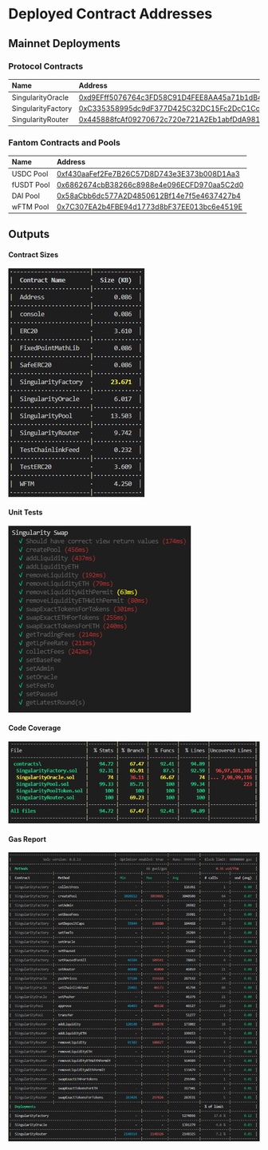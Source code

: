 # Deployed Contract Addresses

## Mainnet Deployments

### Protocol Contracts
| Name | Address |
| :--- | :--- |
| SingularityOracle | [0xd9EFff5076764c3FD58C91D4FEE8AA45a71b1dB4](https://ftmscan.com/address/0xd9EFff5076764c3FD58C91D4FEE8AA45a71b1dB4#code) |
| SingularityFactory | [0xC335358995dc9dF377D425C32DC15Fc2DcC1Cc42](https://ftmscan.com/address/0xC335358995dc9dF377D425C32DC15Fc2DcC1Cc42#code) |
| SingularityRouter | [0x445888fcAf09270672c720e721A2Eb1abfDdA981](https://ftmscan.com/address/0x445888fcAf09270672c720e721A2Eb1abfDdA981#code) |

### Fantom Contracts and Pools
| Name | Address |
| :--- | :--- |
| USDC Pool | [0xf430aaFef2Fe7B26C57D8D743e3E373b008D1Aa3](https://ftmscan.com/address/0xf430aaFef2Fe7B26C57D8D743e3E373b008D1Aa3#code) |
| fUSDT Pool | [0x6862674cbB38266c8988e4e096ECFD970aa5C2d0](https://ftmscan.com/address/0x6862674cbB38266c8988e4e096ECFD970aa5C2d0#code) |
| DAI Pool | [0x58aCbb6dc577A2D4850612Bf14e7f5e4637427b4](https://ftmscan.com/address/0x58aCbb6dc577A2D4850612Bf14e7f5e4637427b4#code) |
| wFTM Pool | [0x7C307EA2b4FBE94d1773d8bF37EE013bc6e4519E](https://ftmscan.com/address/0x7C307EA2b4FBE94d1773d8bF37EE013bc6e4519E#code) |


## Outputs
#### Contract Sizes
![](contract-sizes.png)

#### Unit Tests
![](tests.png)

#### Code Coverage
![](coverage.png)

#### Gas Report
![](gas-report.png)